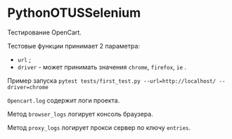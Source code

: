 # PythonOTUSSelenium
Тестирование OpenCart.

Тестовые функции принимает 2 параметра:

- `url` ;
- `driver` - может принимать значения `chrome`, `firefox`, `ie` .

Пример запуска `pytest tests/first_test.py --url=http://localhost/ --driver=chrome`

`Opencart.log` содержит логи проекта.

Метод `browser_logs` логирует консоль браузера.

Метод `proxy_logs` логирует прокси сервер по ключу `entries`.